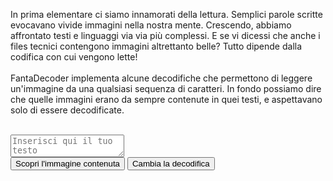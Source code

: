 <html>
<body>

In prima elementare ci siamo innamorati della lettura.
Semplici parole scritte evocavano vivide immagini nella nostra mente.
Crescendo, abbiamo affrontato testi e linguaggi via via più complessi.
E se vi dicessi che anche i files tecnici contengono immagini altrettanto belle?
Tutto dipende dalla codifica con cui vengono lette!
<br>
<br>
FantaDecoder implementa alcune decodifiche che permettono di leggere un'immagine da una qualsiasi sequenza di caratteri. 
In fondo possiamo dire che quelle immagini erano da sempre contenute in quei testi, e aspettavano solo di essere decodificate.
<br>
<br>
<textarea placeholder="Inserisci qui il tuo testo"></textarea>
<br>
<button onclick="myFunction()">Scopri l'immagine contenuta</button>
<button>Cambia la decodifica</button>
<p id="demo"></p>

<script>
function myFunction() {
  document.getElementById("demo").innerHTML = "<img src=\"butterfly-142506_1280.jpg\"> <br> <button>Mostra passaggi di decodifica</button>";
}
</script>

</body>
</html>
